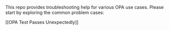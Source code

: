 This repo provides troubleshooting help for various OPA use cases. Please start by exploring the common problem cases:

[[OPA Test Passes Unexpectedly]]



